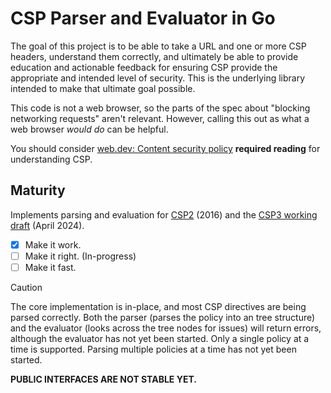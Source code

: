 # CSP Parser and Evaluator in Go

The goal of this project is to be able to take a URL and one or more CSP headers, understand them correctly, and ultimately be able to provide education and actionable feedback for ensuring CSP provide the appropriate and intended level of security. This is the underlying library intended to make that ultimate goal possible.

This code is not a web browser, so the parts of the spec about "blocking networking requests" aren't relevant. However, calling this out as what a web browser _would do_ can be helpful.

You should consider [web.dev: Content security policy](https://web.dev/articles/csp) **required reading** for understanding CSP.

## Maturity

Implements parsing and evaluation for [CSP2] (2016) and the [CSP3 working draft][CSP3] (April 2024).

* [X] Make it work.
* [ ] Make it right. (In-progress)
* [ ] Make it fast.

> [!CAUTION]
> The core implementation is in-place, and most CSP directives are being parsed correctly. Both the parser (parses the policy into an tree structure) and the evaluator (looks across the tree nodes for issues) will return errors, although the evaluator has not yet been started. Only a single policy at a time is supported. Parsing multiple policies at a time has not yet been started.
>
> **PUBLIC INTERFACES ARE NOT STABLE YET.**

[CSP2]: https://www.w3.org/TR/CSP2/
[CSP3]: https://www.w3.org/TR/2024/WD-CSP3-20240613/
